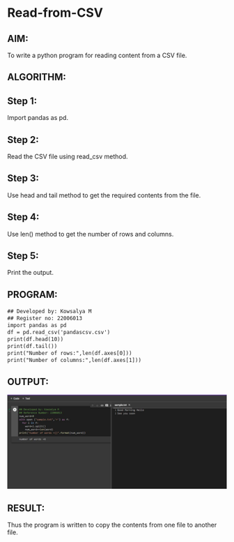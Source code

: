 # Read-from-CSV

## AIM:

To write a python program for reading content from a CSV file.

## ALGORITHM:
## Step 1:

Import pandas as pd.
## Step 2:

Read the CSV file using read_csv method.
## Step 3:

Use head and tail method to get the required contents from the file.
## Step 4:

Use len() method to get the number of rows and columns.
## Step 5:

Print the output.

## PROGRAM:
```
## Developed by: Kowsalya M
## Register no: 22006013
import pandas as pd
df = pd.read_csv('pandascsv.csv')
print(df.head(10))
print(df.tail())
print("Number of rows:",len(df.axes[0]))
print("Number of columns:",len(df.axes[1]))

```

## OUTPUT:

![](index.jpeg)

## RESULT:

Thus the program is written to copy the contents from one file to another file.
